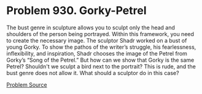 # Problem 930. Gorky-Petrel

The bust genre in sculpture allows you to sculpt only the head and shoulders of the person being portrayed. Within this framework, you need to create the necessary image. The sculptor Shadr worked on a bust of young Gorky. To show the pathos of the writer’s struggle, his fearlessness, inflexibility, and inspiration, Shadr chooses the image of the Petrel from Gorky’s “Song of the Petrel.” But how can we show that Gorky is the same Petrel? Shouldn't we sculpt a bird next to the portrait? This is rude, and the bust genre does not allow it. What should a sculptor do in this case?

[Problem Source](https://www.trizland.ru/tasks/1863/)